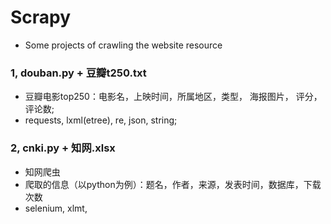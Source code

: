 # Scrapy
- Some projects of  crawling the website resource

### 1, douban.py + 豆瓣t250.txt
- 豆瓣电影top250：电影名，上映时间，所属地区，类型， 海报图片， 评分， 评论数;
- requests, lxml(etree), re, json, string; 


### 2, cnki.py  + 知网.xlsx
- 知网爬虫
- 爬取的信息（以python为例）：题名，作者，来源，发表时间，数据库，下载次数
- selenium, xlmt, 

